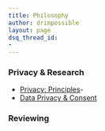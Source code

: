 ```yaml
---
title: Philosophy
author: drimpossible
layout: page
dsq_thread_id:
-
---
```



### Privacy & Research
 * [Privacy: Principles]({{site.baseurl}}/blog/life/setting_up_mailfence/)- 
 * [Data Privacy & Consent](https://pingiiit.org/data-and-iiit/)
 
### Reviewing

  